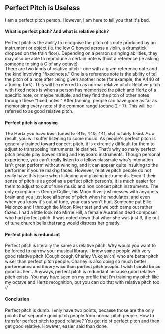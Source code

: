 <h2>Perfect Pitch is Useless</h2>
<p>I am a perfect pitch person. However, I am here to tell you that it's bad.</p>
<h4>What is perfect pitch? And what is relative pitch?</h4>
<p>Perfect pitch is the ability to recognise the pitch of a note produced by an instrument or object (ie. the low G bowed across a violin, a drumstick dropped on the train floor). Depending on a person's singing abilities, they may also be able to reproduce a certain note without a reference (ie asking someone to sing a C of any octave)<br>There are two kinds of relative pitch - one with a given reference note and the kind involving "fixed notes." One is a reference note is the ability of tell the pitch of a note after being given another note (for example, the A440 of a tuning fork). This will be referred to as normal relative pitch. Relative pitch with fixed notes is when a person has memorised the pitch and Hertz of a specific note, or maybe multiple, and they find the pitch of other notes through these "fixed notes." After training, people can have gone as far as memorising every note of the common range (octave 2 - 7). This will be referred to as good relative pitch.</p>
<h4>Perfect pitch is annoying</h4>
<p>The Hertz you have been tuned to (415, 440, 441, etc) is fairly fixed. As a result, you will suffer listening to some music. As people's perfect pitch is generally trained toward concert pitch, it is extremely difficult for them to adjust to transposing instruments, ie clarinet. That's why so many perfect pitch people play bowed string and keyboard instruments. Though personal experience, you can't really listen to a fellow classmate who's intonation isn't great perform without wincing, and it can appear quite insulting to the performer if you're making faces. However, relative pitch people do not really have this issue when listening and playing instruments. Even if their sense of pitch is as good as a perfect pitch person's, it is much easier for them to adjust to out of tune music and non concert pitch instruments. The only exception is George Collier, his Moon River just messes with anyone's brain and you just lose all sense of pitch when he modulates, and even when you know it's out of tune, your ears won't hurt. Someone put Ellie Malonzo and I through the Moon River test and we both came out rather fazed. I had a little look into Mirrie Hill, a female Australian dead composer who had perfect pitch. It was noted down that when she was just 3, the out of tune church bells that rang would distress her greatly.</p>
<h4>Perfect pitch is redundant</h4>
<p>Perfect pitch is literally the same as relative pitch. Why would you want to be forced to narrow your musical library. I know some people with very good relative pitch (Cough cough Charley Vukojevich) who are better pitch wiser than perfect pitch people. Charley is also doing so much better performance and theory wise than perfect pitch people. I wish I could be as good as her... Anyways, perfect pitch is redundant because good relative pitch exists. You may have seen on my profile that I'm training my pitch like my octave and Hertz recognition, but you can do that with relative pitch too :/</p>
<h4>Conclusion</h4>
<p>Perfect pitch is dumb. I only have two points, because those are the only points that separate good pitch people from normal pitch people. How to transfer perfect pitch to good relative? You get rid of perfect pitch and then get good relative. However, easier said than done.</p>
